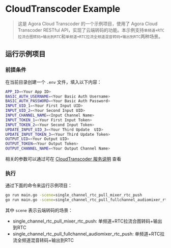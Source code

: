 # CloudTranscoder Example

> 这是 Agora Cloud Transcoder 的一个示例项目，使用了 Agora Cloud Transcoder RESTful API，实现了云端转码的功能。本示例支持`单频道+RTC拉流合图转码+输出到RTC`和`单频道+RTC拉流全频道混音转码+输出到RTC`两种场景。

## 运行示例项目

### 前提条件

在当前目录创建一个 `.env` 文件，填入以下内容：

```bash
APP_ID=<Your App ID>
BASIC_AUTH_USERNAME=<Your Basic Auth Username>
BASIC_AUTH_PASSWORD=<Your Basic Auth Password>
INPUT_UID_1=<Your First Input UID>
INPUT_UID_2=<Your Second Input UID>
INPUT_CHANNEL_NAME=<Input Channel Name>
INPUT_TOKEN_1=<Your First Input Token>
INPUT_TOKEN_2=<Your Second Input Token>
UPDATE_INPUT_UID_3=<Your Third Update  UID>
UPDATE_INPUT_TOKEN_3=<Your Third Update Token>
OUTPUT_UID=<Your Output UID>
OUTPUT_TOKEN=<Your Output Token>
OUTPUT_CHANNEL_NAME=<Your Output Channel Name>
```

相关的参数可以通过可在 [CloudTranscoder 服务说明](../../services/cloudtranscoder/README.md) 查看

### 执行

通过下面的命令来运行示例项目：

```bash
go run main.go -scene=single_channel_rtc_pull_mixer_rtc_push 
go run main.go -scene=single_channel_rtc_pull_fullchannel_audiomixer_rtc_push
```

其中 `scene` 表示云端转码的场景：

* single_channel_rtc_pull_mixer_rtc_push: 单频道+RTC拉流合图转码+输出到RTC
* single_channel_rtc_pull_fullchannel_audiomixer_rtc_push: 单频道+RTC拉流全频道混音转码+输出到RTC
